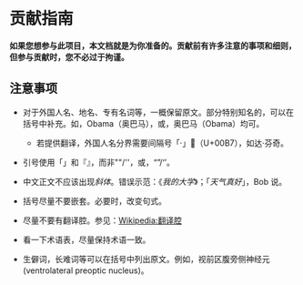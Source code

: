 # 贡献指南

**如果您想参与此项目，本文档就是为你准备的。贡献前有许多注意的事项和细则，但参与贡献时，您不必过于拘谨。**

## 注意事项

- 对于外国人名、地名、专有名词等，一概保留原文。部分特别知名的，可以在括号中补充。如，Obama（奥巴马），或，奥巴马（Obama）均可。
  - 若提供翻译，外国人名分界需要间隔号「·」（U+00B7），如达·芬奇。

- 引号使用「」和『』，而非""/''，或，“”/‘’。
- 中文正文不应该出现*斜体*。错误示范：《*我的大学*》；「*天气真好*」，Bob 说。
- 括号尽量不要嵌套。必要时，改变句式。
- 尽量不要有翻译腔。参见：[Wikipedia:翻译腔](https://zh.wikipedia.org/wiki/Wikipedia:%E7%BF%BB%E8%AF%91%E8%85%94)
- 看一下术语表，尽量保持术语一致。
- 生僻词，长难词等可以在括号中列出原文。例如，视前区腹旁侧神经元(ventrolateral preoptic nucleus)。
